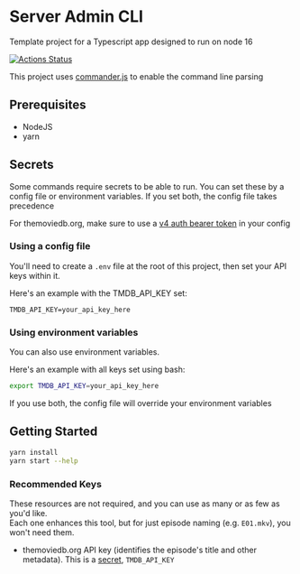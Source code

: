 # Server Admin CLI

Template project for a Typescript app designed to run on node 16

[![Actions Status](https://github.com/MarkSFrancis/server-admin-cli/workflows/Build/badge.svg)](https://github.com/MarkSFrancis/server-admin-cli/actions)

This project uses [commander.js](https://github.com/tj/commander.js/) to enable the command line parsing

## Prerequisites

- NodeJS
- yarn

## Secrets

Some commands require secrets to be able to run. You can set these by a config file or environment variables. If you set both, the config file takes precedence

For themoviedb.org, make sure to use a [v4 auth bearer token](https://developers.themoviedb.org/3/getting-started/authentication#bearer-token) in your config

### Using a config file

You'll need to create a `.env` file at the root of this project, then set your API keys within it.

Here's an example with the TMDB_API_KEY set:

```
TMDB_API_KEY=your_api_key_here
```

### Using environment variables

You can also use environment variables.

Here's an example with all keys set using bash:

```sh
export TMDB_API_KEY=your_api_key_here
```

If you use both, the config file will override your environment variables

## Getting Started

```sh
yarn install
yarn start --help
```

### Recommended Keys

These resources are not required, and you can use as many or as few as you'd like.  
Each one enhances this tool, but for just episode naming (e.g. `E01.mkv`), you won't need them.

- themoviedb.org API key (identifies the episode's title and other metadata). This is a [secret](#secrets), `TMDB_API_KEY`
